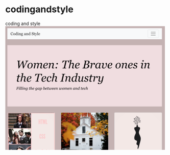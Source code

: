 # codingandstyle
coding and style
<img src="https://github.com/biancaslmn/codingandstyle/blob/master/images/Screen%20Shot%202018-11-07%20at%2011.50.52%20PM.png" width=500>
